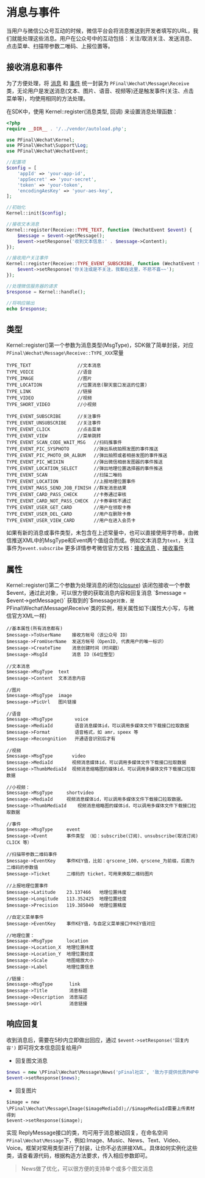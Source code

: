 # 消息与事件

当用户与微信公众号互动的时候，微信平台会将消息推送到开发者填写的URL，我们就能处理这些消息。用户在公众号中的互动包括：关注/取消关注、发送消息、点击菜单、扫描带参数二唯码、上报位置等。


## 接收消息和事件

为了方便处理，将 [消息](https://mp.weixin.qq.com/wiki?t=resource/res_main&id=mp1421140453&token=&lang=zh_CN) 和 [事件](https://mp.weixin.qq.com/wiki?t=resource/res_main&id=mp1421140454&token=&lang=zh_CN) 统一封装为 `PFinal\Wechat\Message\Receive` 类，无论用户是发送消息(文本、图片、语音、视频等)还是触发事件(关注、点击菜单等)，均使用相同的方法处理。

在SDK中，使用 Kernel::register(消息类型, 回调) 来设置消息处理函数：

```PHP
<?php
require __DIR__ . '/../vendor/autoload.php';

use PFinal\Wechat\Kernel;
use PFinal\Wechat\Support\Log;
use PFinal\Wechat\WechatEvent;

//配置项
$config = [
    'appId' => 'your-app-id',
    'appSecret' => 'your-secret',
    'token' => 'your-token',
    'encodingAesKey' => 'your-aes-key',
];

//初始化
Kernel::init($config);

//接收文本消息
Kernel::register(Receive::TYPE_TEXT, function (WechatEvent $event) {
    $message = $event->getMessage(); 
    $event->setResponse('收到文本信息:' . $message->Content);
});

//接收用户关注事件
Kernel::register(Receive::TYPE_EVENT_SUBSCRIBE, function (WechatEvent $event) {
    $event->setResponse('你关注或是不关注，我都在这里，不悲不喜~~');
});

//处理微信服务器的请求
$response = Kernel::handle();

//将响应输出
echo $response;

```

## 类型

Kernel::register()第一个参数为消息类型(MsgType)，SDK做了简单封装，对应`PFinal\Wechat\Message\Receive::TYPE_XXX`常量

```
TYPE_TEXT                 //文本消息
TYPE_VOICE                //语音
TYPE_IMAGE                //图片
TYPE_LOCATION             //位置消息(聊天窗口发送的位置)
TYPE_LINK                 //链接
TYPE_VIDEO                //视频
TYPE_SHORT_VIDEO          //小视频

TYPE_EVENT_SUBSCRIBE      //关注事件
TYPE_EVENT_UNSUBSCRIBE    //关注事件
TYPE_EVENT_CLICK          //点击菜单
TYPE_EVENT_VIEW           //菜单跳转
TYPE_EVENT_SCAN_CODE_WAIT_MSG   //扫码推事件
TYPE_EVENT_PIC_SYSPHOTO         //弹出系统拍照发图的事件推送
TYPE_EVENT_PIC_PHOTO_OR_ALBUM   //弹出拍照或者相册发图的事件推送
TYPE_EVENT_PIC_WEIXIN           //弹出微信相册发图器的事件推送
TYPE_EVENT_LOCATION_SELECT      //弹出地理位置选择器的事件推送
TYPE_EVENT_SCAN                 //扫描二唯码
TYPE_EVENT_LOCATION             //上报地理位置事件
TYPE_EVENT_MASS_SEND_JOB_FINISH //群发消息结果
TYPE_EVENT_CARD_PASS_CHECK      //卡券通过审核
TYPE_EVENT_CARD_NOT_PASS_CHECK  //卡券审核不通过
TYPE_EVENT_USER_GET_CARD        //用户在领取卡券
TYPE_EVENT_USER_DEL_CARD        //用户在删除卡券
TYPE_EVENT_USER_VIEW_CARD       //用户在进入会员卡
```
如果有新的消息或事件类型，未包含在上述常量中，也可以直接使用字符串，由微信推送XML中的MsgType和Event两个值组合而成。例如文本消息为`text`，关注事件为`event.subscribe`  更多详情参考微信官方文档：[接收消息](https://mp.weixin.qq.com/wiki?t=resource/res_main&id=mp1421140453&token=&lang=zh_CN) 、[接收事件](https://mp.weixin.qq.com/wiki?t=resource/res_main&id=mp1421140454&token=&lang=zh_CN)


## 属性

Kernel::register()第二个参数为处理消息的闭包([closure](http://php.net/manual/en/class.closure.php)) 该闭包接收一个参数 $event，通过此对象，可以很方便的获取消息内容和回复消息 `$message = $event->getMessage()` 获取到的`$message`对象，是 `PFinal\Wechat\Message\Receive`类的实例，相关属性如下(属性大小写，与微信官方XML一样)

```
//基本属性(所有消息都有)
$message->ToUserName    接收方帐号（该公众号 ID）
$message->FromUserName  发送方帐号（OpenID, 代表用户的唯一标识）
$message->CreateTime    消息创建时间（时间戳）
$message->MsgId         消息 ID（64位整型）

//文本消息
$message->MsgType  text
$message->Content  文本消息内容

//图片
$message->MsgType  image
$message->PicUrl   图片链接

//语音
$message->MsgType        voice
$message->MediaId        语音消息媒体id，可以调用多媒体文件下载接口拉取数据
$message->Format         语音格式，如 amr，speex 等
$message->Recongnition   开通语音识别后才有

//视频
$message->MsgType       video
$message->MediaId       视频消息媒体id，可以调用多媒体文件下载接口拉取数据
$message->ThumbMediaId  视频消息缩略图的媒体id，可以调用多媒体文件下载接口拉取数据

//小视频：
$message->MsgType     shortvideo
$message->MediaId     视频消息媒体id，可以调用多媒体文件下载接口拉取数据。
$message->ThumbMediaId    视频消息缩略图的媒体id，可以调用多媒体文件下载接口拉取数据

//事件
$message->MsgType     event
$message->Event       事件类型 （如：subscribe(订阅)、unsubscribe(取消订阅) CLICK 等）

//扫描带参数二维码事件
$message->EventKey    事件KEY值，比如：qrscene_100，qrscene_为前缀，后面为二维码的参数值
$message->Ticket      二维码的 ticket，可用来换取二维码图片

//上报地理位置事件
$message->Latitude    23.137466   地理位置纬度
$message->Longitude   113.352425  地理位置经度
$message->Precision   119.385040  地理位置精度

//自定义菜单事件
$message->EventKey    事件KEY值，与自定义菜单接口中KEY值对应

//地理位置：
$message->MsgType     location
$message->Location_X  地理位置纬度
$message->Location_Y  地理位置经度
$message->Scale       地图缩放大小
$message->Label       地理位置信息

//链接：
$message->MsgType      link
$message->Title        消息标题
$message->Description  消息描述
$message->Url          消息链接

```

## 响应回复

收到消息后，需要在5秒内立即做出回应，通过 `$event->setResponse('回复内容')` 即可将文本信息回复给用户

* 回复图文消息

```PHP
$news = new \PFinal\Wechat\Message\News('pFinal社区', '致力于提供优质PHP中文学习资源', 'http://pfinal.cn/', 'http://pfinal.cn/pfinal.png');
$event->setResponse($news);
```

* 回复图片

```
$image = new \PFinal\Wechat\Message\Image($imageMediaId);//$imageMediaId需要上传素材得到
$event->setResponse($image);
```

实现 ReplyMessage接口的类，均可用于消息被动回复，在命名空间`PFinal\Wechat\Message`下，例如:Image、Music、News、Text、Video、Voice。框架对常用类型进行了封装，让你不必去拼接XML。具体如何实例化这些类，请查看源代码，根据构造方法要求，传入相应参数即可。

> News做了优化，可以很方便的支持单个或多个图文消息












